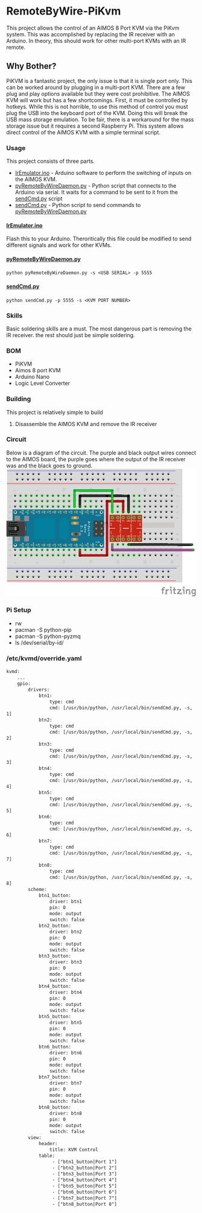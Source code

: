 


# RemoteByWire-PiKvm
This project allows the control of an AIMOS 8 Port KVM via the PiKvm system. This was accomplished by replacing the IR receiver with an Arduino. In theory, this should work for other multi-port KVMs with an IR remote.

## Why Bother?
PiKVM is a fantastic project, the only issue is that it is single port only. This can be worked around by plugging in a multi-port KVM. There are a few plug and play options available but they were cost prohibitive. The AIMOS KVM will work but has a few shortcomings. First, it must be controlled by hotkeys. While this is not horrible, to use this method of control you must plug the USB into the keyboard port of the KVM. Doing this will break the USB mass storage emulation. To be fair, there is a workaround for the mass storage issue but it requires a second Raspberry Pi. This system allows direct control of the AIMOS KVM with a simple terminal script.

### Usage
This project consists of three parts.

 - [IrEmulator.ino](https://github.com/Syco54645/RemoteByWire-PiKvm/blob/main/IrEmulator/IrEmulator.ino) - Arduino software to perform the switching of inputs on the AIMOS KVM.
 - [pyRemoteByWireDaemon.py](https://github.com/Syco54645/RemoteByWire-PiKvm/blob/main/pyRemoteByWireDaemon.py "pyRemoteByWireDaemon.py") - Python script that connects to the Arduino via serial. It waits for a command to be sent to it from the [sendCmd.py](https://github.com/Syco54645/RemoteByWire-PiKvm/blob/main/sendCmd.py "sendCmd.py") script
 - [sendCmd.py](https://github.com/Syco54645/RemoteByWire-PiKvm/blob/main/sendCmd.py "sendCmd.py") - Python script to send commands to [pyRemoteByWireDaemon.py](https://github.com/Syco54645/RemoteByWire-PiKvm/blob/main/pyRemoteByWireDaemon.py "pyRemoteByWireDaemon.py")

#### [IrEmulator.ino](https://github.com/Syco54645/RemoteByWire-PiKvm/blob/main/IrEmulator/IrEmulator.ino)
Flash this to your Arduino. Theroritically this file could be modified to send different signals and work for other KVMs.

#### [pyRemoteByWireDaemon.py](https://github.com/Syco54645/RemoteByWire-PiKvm/blob/main/pyRemoteByWireDaemon.py "pyRemoteByWireDaemon.py")
`python pyRemoteByWireDaemon.py -s <USB SERIAL> -p 5555`

#### [sendCmd.py](https://github.com/Syco54645/RemoteByWire-PiKvm/blob/main/sendCmd.py "sendCmd.py")
`python sendCmd.py -p 5555 -s <KVM PORT NUMBER> `

### Skills
Basic soldering skills are a must. The most dangerous part is removing the IR receiver. the rest should just be simple soldering.

### BOM
 - PiKVM
 - Aimos 8 port KVM
 - Arduino Nano
 - Logic Level Converter

### Building
This project is relatively simple to build
 1. Disassemble the AIMOS KVM and remove the IR receiver

### Circuit
Below is a diagram of the circuit. The purple and black output wires connect to the AIMOS board, the purple goes where the output of the IR receiver was and the black goes to ground.
![RemoteByWire-PiKvm Circuit](https://raw.githubusercontent.com/Syco54645/RemoteByWire-PiKvm/main/RemoteByWire-PiKvm_bb.png)

### Pi Setup
 - rw
 - pacman -S python-pip
 - pacman -S python-pyzmq
 - ls /dev/serial/by-id/

### /etc/kvmd/override.yaml

    kvmd:
        ...
        gpio:
            drivers:
                btn1:
                    type: cmd
                    cmd: [/usr/bin/python, /usr/local/bin/sendCmd.py, -s, 1]
                btn2:
                    type: cmd
                    cmd: [/usr/bin/python, /usr/local/bin/sendCmd.py, -s, 2]
                btn3:
                    type: cmd
                    cmd: [/usr/bin/python, /usr/local/bin/sendCmd.py, -s, 3]
                btn4:
                    type: cmd
                    cmd: [/usr/bin/python, /usr/local/bin/sendCmd.py, -s, 4]
                btn5:
                    type: cmd
                    cmd: [/usr/bin/python, /usr/local/bin/sendCmd.py, -s, 5]
                btn6:
                    type: cmd
                    cmd: [/usr/bin/python, /usr/local/bin/sendCmd.py, -s, 6]
                btn7:
                    type: cmd
                    cmd: [/usr/bin/python, /usr/local/bin/sendCmd.py, -s, 7]
                btn8:
                    type: cmd
                    cmd: [/usr/bin/python, /usr/local/bin/sendCmd.py, -s, 8]
            scheme:
                btn1_button:
                    driver: btn1
                    pin: 0
                    mode: output
                    switch: false
                btn2_button:
                    driver: btn2
                    pin: 0
                    mode: output
                    switch: false
                btn3_button:
                    driver: btn3
                    pin: 0
                    mode: output
                    switch: false
                btn4_button:
                    driver: btn4
                    pin: 0
                    mode: output
                    switch: false
                btn5_button:
                    driver: btn5
                    pin: 0
                    mode: output
                    switch: false
                btn6_button:
                    driver: btn6
                    pin: 0
                    mode: output
                    switch: false
                btn7_button:
                    driver: btn7
                    pin: 0
                    mode: output
                    switch: false
                btn8_button:
                    driver: btn8
                    pin: 0
                    mode: output
                    switch: false
            view:
                header:
                    title: KVM Control
                table:
                     - ["btn1_button|Port 1"]
                     - ["btn2_button|Port 2"]
                     - ["btn3_button|Port 3"]
                     - ["btn4_button|Port 4"]
                     - ["btn5_button|Port 5"]
                     - ["btn6_button|Port 6"]
                     - ["btn7_button|Port 7"]
                     - ["btn8_button|Port 8"]

